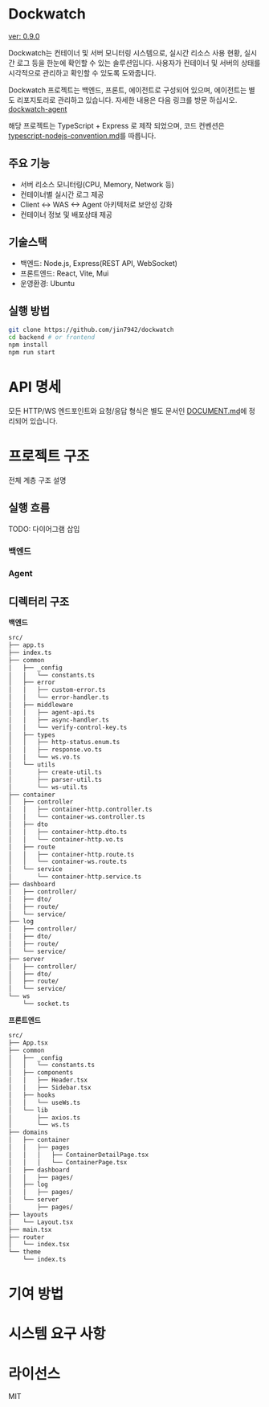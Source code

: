 # Dockwatch

[ver: 0.9.0](https://github.com/jin7942/dockwatch)

Dockwatch는 컨테이너 및 서버 모니터링 시스템으로, 실시간 리소스 사용 현황, 실시간 로그 등을 한눈에 확인할 수 있는 솔루션입니다. 사용자가 컨테이너 및 서버의 상태를 시각적으로 관리하고 확인할 수 있도록 도와줍니다.

Dockwatch 프로젝트는 백엔드, 프론트, 에이전트로 구성되어 있으며, 에이전트는 별도 리포지토리로 관리하고 있습니다. 자세한 내용은 다음 링크를 방문 하십시오. [dockwatch-agent](https://github.com/jin7942/dockwatch-agent)

해당 프로젝트는 TypeScript + Express 로 제작 되었으며, 코드 컨벤션은 [typescript-nodejs-convention.md](https://github.com/jin7942/dev-guide/blob/main/typescript-nodejs-convention.md)를 따릅니다.

## 주요 기능

-   서버 리소스 모니터링(CPU, Memory, Network 등)
-   컨테이너별 실시간 로그 제공
-   Client <-> WAS <-> Agent 아키텍처로 보안성 강화
-   컨테이너 정보 및 배포상태 제공

## 기술스택

-   백엔드: Node.js, Express(REST API, WebSocket)
-   프론트엔드: React, Vite, Mui
-   운영환경: Ubuntu

## 실행 방법

```bash
git clone https://github.com/jin7942/dockwatch
cd backend # or frontend
npm install
npm run start
```

# API 명세

모든 HTTP/WS 엔드포인트와 요청/응답 형식은 별도 문서인 [DOCUMENT.md](https://github.com/jin7942/dockwatch-agent/DOCUMENT.md)에 정리되어 있습니다.

# 프로젝트 구조

전체 계층 구조 설명

## 실행 흐름

TODO: 다이어그램 삽입

### 백엔드

### Agent

## 디렉터리 구조

**백엔드**

```bash
src/
├── app.ts
├── index.ts
├── common
│   ├── _config
│   │   └── constants.ts
│   ├── error
│   │   ├── custom-error.ts
│   │   └── error-handler.ts
│   ├── middleware
│   │   ├── agent-api.ts
│   │   ├── async-handler.ts
│   │   └── verify-control-key.ts
│   ├── types
│   │   ├── http-status.enum.ts
│   │   ├── response.vo.ts
│   │   └── ws.vo.ts
│   └── utils
│       ├── create-util.ts
│       ├── parser-util.ts
│       └── ws-util.ts
├── container
│   ├── controller
│   │   ├── container-http.controller.ts
│   │   └── container-ws.controller.ts
│   ├── dto
│   │   ├── container-http.dto.ts
│   │   └── container-http.vo.ts
│   ├── route
│   │   ├── container-http.route.ts
│   │   └── container-ws.route.ts
│   └── service
│       └── container-http.service.ts
├── dashboard
│   ├── controller/
│   ├── dto/
│   ├── route/
│   └── service/
├── log
│   ├── controller/
│   ├── dto/
│   ├── route/
│   └── service/
├── server
│   ├── controller/
│   ├── dto/
│   ├── route/
│   └── service/
└── ws
    └── socket.ts
```

**프론트엔드**

```bash
src/
├── App.tsx
├── common
│   ├── _config
│   │   └── constants.ts
│   ├── components
│   │   ├── Header.tsx
│   │   ├── Sidebar.tsx
│   ├── hooks
│   │   └── useWs.ts
│   └── lib
│       ├── axios.ts
│       └── ws.ts
├── domains
│   ├── container
│   │   ├── pages
│   │   │   ├── ContainerDetailPage.tsx
│   │   │   └── ContainerPage.tsx
│   ├── dashboard
│   │   ├── pages/
│   ├── log
│   │   ├── pages/
│   └── server
│       ├── pages/
├── layouts
│   └── Layout.tsx
├── main.tsx
├── router
│   └── index.tsx
└── theme
    └── index.ts

```

# 기여 방법

# 시스템 요구 사항

# 라이선스

MIT
